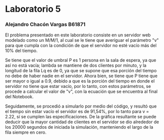 # Laboratorio 5
### Alejandro Chacón Vargas B61871

El problema presentado en este laboratorio consiste en un servidor web modelado como un M/M/1, al cual se le tiene que averiguar el parámetro "v" para que cumpla con la condición de que el servidor no esté vacío más del 10% del tiempo.


Se tiene que el valor de umbral P es 1 persona en la sala de espera, ya que así no está vacía; lambda se mantiene de dos clientes por minuto, y la longitud de la fila Lq es de 0, ya que se supone que esa porción del tiempo no debe de haber nadie en el servidor. Ahora bien, se tiene que P tiene que ser mayor o igual a 0.9, debido a que es la porción del tiempo en donde el servidor no tiene que estar vacío, por lo tanto, con estos parámetros, se procede a calcular el valor de "v", con la ecuación que se encuentra al final del Notebook.


Seguidamente, se procedió a simularlo por medio del código, y resultó que el tiempo sin estar vacío el servidor es de 91,54%, por lo tanto para v = 2.22, sí se cumplen las especificaciones. De la gráfica resultante se puede deducir que la mayor cantidad de clientes en el servidor se dio alrededor de los 20000 segundos de iniciada la simulación, manteniendo el largo de la fila siempre en cero.